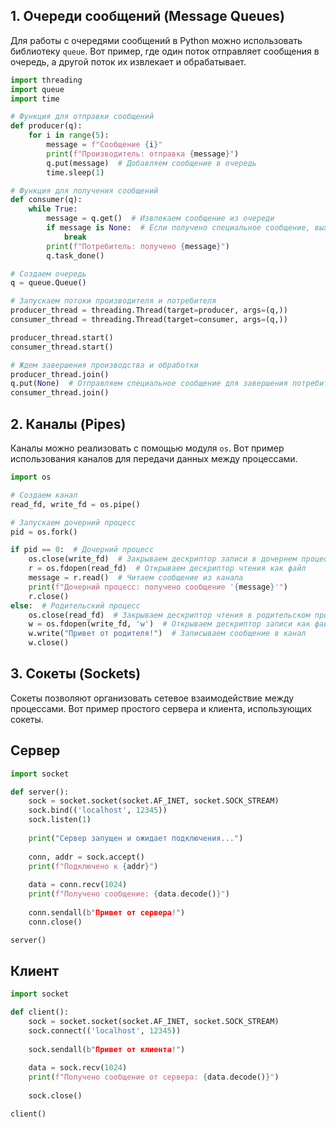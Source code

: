 ## 1. Очереди сообщений (Message Queues)
Для работы с очередями сообщений в Python можно использовать библиотеку `queue`. Вот пример, где один поток отправляет сообщения в очередь, а другой поток их извлекает и обрабатывает.
```python
import threading
import queue
import time

# Функция для отправки сообщений
def producer(q):
    for i in range(5):
        message = f"Сообщение {i}"
        print(f"Производитель: отправка {message}")
        q.put(message)  # Добавляем сообщение в очередь
        time.sleep(1)

# Функция для получения сообщений
def consumer(q):
    while True:
        message = q.get()  # Извлекаем сообщение из очереди
        if message is None:  # Если получено специальное сообщение, выходим
            break
        print(f"Потребитель: получено {message}")
        q.task_done()

# Создаем очередь
q = queue.Queue()

# Запускаем потоки производителя и потребителя
producer_thread = threading.Thread(target=producer, args=(q,))
consumer_thread = threading.Thread(target=consumer, args=(q,))

producer_thread.start()
consumer_thread.start()

# Ждем завершения производства и обработки
producer_thread.join()
q.put(None)  # Отправляем специальное сообщение для завершения потребителя
consumer_thread.join()
```
## 2. Каналы (Pipes)
Каналы можно реализовать с помощью модуля `os`. Вот пример использования каналов для передачи данных между процессами.
```python
import os

# Создаем канал
read_fd, write_fd = os.pipe()

# Запускаем дочерний процесс
pid = os.fork()

if pid == 0:  # Дочерний процесс
    os.close(write_fd)  # Закрываем дескриптор записи в дочернем процессе
    r = os.fdopen(read_fd)  # Открываем дескриптор чтения как файл
    message = r.read()  # Читаем сообщение из канала
    print(f"Дочерний процесс: получено сообщение '{message}'")
    r.close()
else:  # Родительский процесс
    os.close(read_fd)  # Закрываем дескриптор чтения в родительском процессе
    w = os.fdopen(write_fd, 'w')  # Открываем дескриптор записи как файл
    w.write("Привет от родителя!")  # Записываем сообщение в канал
    w.close()
```
## 3. Сокеты (Sockets)
Сокеты позволяют организовать сетевое взаимодействие между процессами. Вот пример простого сервера и клиента, использующих сокеты.
## Сервер
```python
import socket

def server():
    sock = socket.socket(socket.AF_INET, socket.SOCK_STREAM)
    sock.bind(('localhost', 12345))
    sock.listen(1)
    
    print("Сервер запущен и ожидает подключения...")
    
    conn, addr = sock.accept()
    print(f"Подключено к {addr}")
    
    data = conn.recv(1024)
    print(f"Получено сообщение: {data.decode()}")
    
    conn.sendall(b"Привет от сервера!")
    conn.close()

server()
```
## Клиент
```python
import socket

def client():
    sock = socket.socket(socket.AF_INET, socket.SOCK_STREAM)
    sock.connect(('localhost', 12345))
    
    sock.sendall(b"Привет от клиента!")
    
    data = sock.recv(1024)
    print(f"Получено сообщение от сервера: {data.decode()}")
    
    sock.close()

client()
```